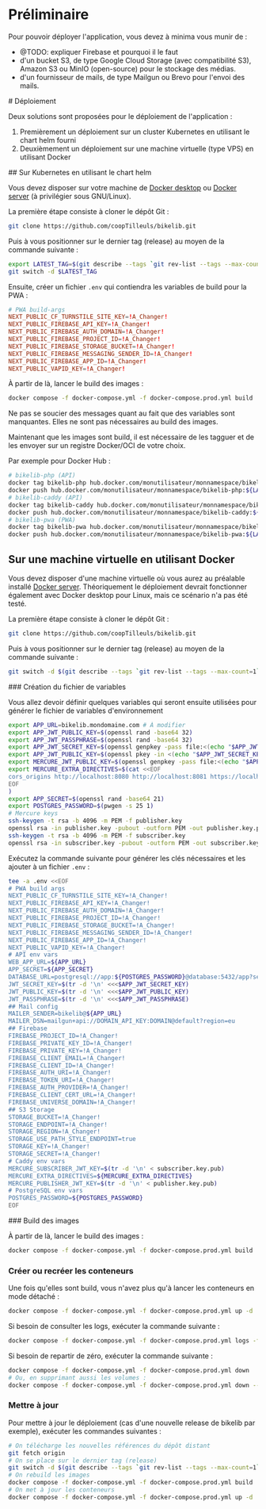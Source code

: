 # Préliminaire

Pour pouvoir déployer l'application, vous devez à minima vous munir de :
- @TODO: expliquer Firebase et pourquoi il le faut
- d'un bucket S3, de type Google Cloud Storage (avec compatibilité S3), Amazon S3 ou MinIO (open-source) pour le stockage des médias.
- d'un fournisseur de mails, de type Mailgun ou Brevo pour l'envoi des mails.

# Déploiement

Deux solutions sont proposées pour le déploiement de l'application :
1. Premièrement un déploiement sur un cluster Kubernetes en utilisant le chart helm fourni
2. Deuxièmement un déploiement sur une machine virtuelle (type VPS) en utilisant Docker

## Sur Kubernetes en utilisant le chart helm

Vous devez disposer sur votre machine de [Docker desktop](https://docs.docker.com/desktop) ou [Docker server](https://docs.docker.com/engine/install/#server) (à privilégier sous GNU/Linux).

La première étape consiste à cloner le dépôt Git :
```sh
git clone https://github.com/coopTilleuls/bikelib.git
```

Puis à vous positionner sur le dernier tag (release) au moyen de la commande suivante :
```sh
export LATEST_TAG=$(git describe --tags `git rev-list --tags --max-count=1`)
git switch -d $LATEST_TAG
```

Ensuite, créer un fichier `.env` qui contiendra les variables de build pour la PWA :
```conf
# PWA build-args
NEXT_PUBLIC_CF_TURNSTILE_SITE_KEY=!A_Changer!
NEXT_PUBLIC_FIREBASE_API_KEY=!A_Changer!
NEXT_PUBLIC_FIREBASE_AUTH_DOMAIN=!A_Changer!
NEXT_PUBLIC_FIREBASE_PROJECT_ID=!A_Changer!
NEXT_PUBLIC_FIREBASE_STORAGE_BUCKET=!A_Changer!
NEXT_PUBLIC_FIREBASE_MESSAGING_SENDER_ID=!A_Changer!
NEXT_PUBLIC_FIREBASE_APP_ID=!A_Changer!
NEXT_PUBLIC_VAPID_KEY=!A_Changer!
```

À partir de là, lancer le build des images :
```sh
docker compose -f docker-compose.yml -f docker-compose.prod.yml build
```

Ne pas se soucier des messages quant au fait que des variables sont manquantes. Elles ne sont pas nécessaires au build des images.

Maintenant que les images sont build, il est nécessaire de les tagguer et de les envoyer sur un registre Docker/OCI de votre choix.

Par exemple pour Docker Hub :
```sh
# bikelib-php (API)
docker tag bikelib-php hub.docker.com/monutilisateur/monnamespace/bikelib-php:${LATEST_TAG}
docker push hub.docker.com/monutilisateur/monnamespace/bikelib-php:${LATEST_TAG}
# bikelib-caddy (API)
docker tag bikelib-caddy hub.docker.com/monutilisateur/monnamespace/bikelib-caddy:${LATEST_TAG}
docker push hub.docker.com/monutilisateur/monnamespace/bikelib-caddy:${LATEST_TAG}
# bikelib-pwa (PWA)
docker tag bikelib-pwa hub.docker.com/monutilisateur/monnamespace/bikelib-pwa:${LATEST_TAG}
docker push hub.docker.com/monutilisateur/monnamespace/bikelib-pwa:${LATEST_TAG}
```

## Sur une machine virtuelle en utilisant Docker

Vous devez disposer d'une machine virtuelle où vous aurez au préalable installé [Docker server](https://docs.docker.com/engine/install/#server). Théoriquement le déploiement devrait fonctionner également avec Docker desktop pour Linux, mais ce scénario n'a pas été testé.

La première étape consiste à cloner le dépôt Git :
```sh
git clone https://github.com/coopTilleuls/bikelib.git
```

Puis à vous positionner sur le dernier tag (release) au moyen de la commande suivante :
```sh
git switch -d $(git describe --tags `git rev-list --tags --max-count=1`)
```

### Création du fichier de variables

Vous allez devoir définir quelques variables qui seront ensuite utilisées pour générer le fichier de variables d'environnement
```sh
export APP_URL=bikelib.mondomaine.com # À modifier
export APP_JWT_PUBLIC_KEY=$(openssl rand -base64 32)
export APP_JWT_PASSPHRASE=$(openssl rand -base64 32)
export APP_JWT_SECRET_KEY=$(openssl genpkey -pass file:<(echo "$APP_JWT_PUBLIC_KEY") -aes256 -algorithm rsa -pkeyopt rsa_keygen_bits:4096)
export APP_JWT_PUBLIC_KEY=$(openssl pkey -in <(echo "$APP_JWT_SECRET_KEY") -passin file:<(echo "$APP_JWT_PUBLIC_KEY") -pubout)
export MERCURE_JWT_PUBLIC_KEY=$(openssl genpkey -pass file:<(echo "$APP_JWT_PASSPHRASE") -aes256 -algorithm rsa -pkeyopt rsa_keygen_bits:4096)
export MERCURE_EXTRA_DIRECTIVES=$(cat <<EOF
cors_origins http://localhost:8080 http://localhost:8081 https://localhost http://localhost https://${APP_URL}
EOF
)
export APP_SECRET=$(openssl rand -base64 21)
export POSTGRES_PASSWORD=$(pwgen -s 25 1)
# Mercure keys
ssh-keygen -t rsa -b 4096 -m PEM -f publisher.key
openssl rsa -in publisher.key -pubout -outform PEM -out publisher.key.pub
ssh-keygen -t rsa -b 4096 -m PEM -f subscriber.key
openssl rsa -in subscriber.key -pubout -outform PEM -out subscriber.key.pub
```

Exécutez la commande suivante pour générer les clés nécessaires et les ajouter à un fichier `.env` :
```sh
tee -a .env <<EOF
# PWA build args
NEXT_PUBLIC_CF_TURNSTILE_SITE_KEY=!A_Changer!
NEXT_PUBLIC_FIREBASE_API_KEY=!A_Changer!
NEXT_PUBLIC_FIREBASE_AUTH_DOMAIN=!A_Changer!
NEXT_PUBLIC_FIREBASE_PROJECT_ID=!A_Changer!
NEXT_PUBLIC_FIREBASE_STORAGE_BUCKET=!A_Changer!
NEXT_PUBLIC_FIREBASE_MESSAGING_SENDER_ID=!A_Changer!
NEXT_PUBLIC_FIREBASE_APP_ID=!A_Changer!
NEXT_PUBLIC_VAPID_KEY=!A_Changer!
# API env vars
WEB_APP_URL=${APP_URL}
APP_SECRET=${APP_SECRET}
DATABASE_URL=postgresql://app:${POSTGRES_PASSWORD}@database:5432/app?serverVersion=15&charset=utf8
JWT_SECRET_KEY=$(tr -d '\n' <<<$APP_JWT_SECRET_KEY)
JWT_PUBLIC_KEY=$(tr -d '\n' <<<$APP_JWT_PUBLIC_KEY)
JWT_PASSPHRASE=$(tr -d '\n' <<<$APP_JWT_PASSPHRASE)
## Mail config
MAILER_SENDER=bikelib@${APP_URL}
MAILER_DSN=mailgun+api://DOMAIN_API_KEY:DOMAIN@default?region=eu
## Firebase
FIREBASE_PROJECT_ID=!A_Changer!
FIREBASE_PRIVATE_KEY_ID=!A_Changer!
FIREBASE_PRIVATE_KEY=!A_Changer!
FIREBASE_CLIENT_EMAIL=!A_Changer!
FIREBASE_CLIENT_ID=!A_Changer!
FIREBASE_AUTH_URI=!A_Changer!
FIREBASE_TOKEN_URI=!A_Changer!
FIREBASE_AUTH_PROVIDER=!A_Changer!
FIREBASE_CLIENT_CERT_URL=!A_Changer!
FIREBASE_UNIVERSE_DOMAIN=!A_Changer!
## S3 Storage
STORAGE_BUCKET=!A_Changer!
STORAGE_ENDPOINT=!A_Changer!
STORAGE_REGION=!A_Changer!
STORAGE_USE_PATH_STYLE_ENDPOINT=true
STORAGE_KEY=!A_Changer!
STORAGE_SECRET=!A_Changer!
# Caddy env vars
MERCURE_SUBSCRIBER_JWT_KEY=$(tr -d '\n' < subscriber.key.pub)
MERCURE_EXTRA_DIRECTIVES=${MERCURE_EXTRA_DIRECTIVES}
MERCURE_PUBLISHER_JWT_KEY=$(tr -d '\n' < publisher.key.pub)
# PostgreSQL env vars
POSTGRES_PASSWORD=${POSTGRES_PASSWORD}
EOF
```

### Build des images

À partir de là, lancer le build des images :
```sh
docker compose -f docker-compose.yml -f docker-compose.prod.yml build
```

### Créer ou recréer les conteneurs

Une fois qu'elles sont build, vous n'avez plus qu'à lancer les conteneurs en mode détaché :
```sh
docker compose -f docker-compose.yml -f docker-compose.prod.yml up -d
```

Si besoin de consulter les logs, exécuter la commande suivante :
```sh
docker compose -f docker-compose.yml -f docker-compose.prod.yml logs -f
```

Si besoin de repartir de zéro, exécuter la commande suivante :
```sh
docker compose -f docker-compose.yml -f docker-compose.prod.yml down
# Ou, en supprimant aussi les volumes :
docker compose -f docker-compose.yml -f docker-compose.prod.yml down --volumes
```

### Mettre à jour
Pour mettre à jour le déploiement (cas d'une nouvelle release de bikelib par exemple), exécuter les commandes suivantes : 
```sh
# On télécharge les nouvelles références du dépôt distant
git fetch origin
# On se place sur le dernier tag (release)
git switch -d $(git describe --tags `git rev-list --tags --max-count=1`)
# On rebuild les images
docker compose -f docker-compose.yml -f docker-compose.prod.yml build
# On met à jour les conteneurs
docker compose -f docker-compose.yml -f docker-compose.prod.yml up -d
```